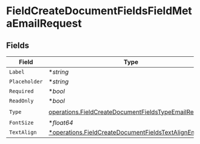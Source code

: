# FieldCreateDocumentFieldsFieldMetaEmailRequest


## Fields

| Field                                                                                                                          | Type                                                                                                                           | Required                                                                                                                       | Description                                                                                                                    |
| ------------------------------------------------------------------------------------------------------------------------------ | ------------------------------------------------------------------------------------------------------------------------------ | ------------------------------------------------------------------------------------------------------------------------------ | ------------------------------------------------------------------------------------------------------------------------------ |
| `Label`                                                                                                                        | **string*                                                                                                                      | :heavy_minus_sign:                                                                                                             | N/A                                                                                                                            |
| `Placeholder`                                                                                                                  | **string*                                                                                                                      | :heavy_minus_sign:                                                                                                             | N/A                                                                                                                            |
| `Required`                                                                                                                     | **bool*                                                                                                                        | :heavy_minus_sign:                                                                                                             | N/A                                                                                                                            |
| `ReadOnly`                                                                                                                     | **bool*                                                                                                                        | :heavy_minus_sign:                                                                                                             | N/A                                                                                                                            |
| `Type`                                                                                                                         | [operations.FieldCreateDocumentFieldsTypeEmailRequest2](../../models/operations/fieldcreatedocumentfieldstypeemailrequest2.md) | :heavy_check_mark:                                                                                                             | N/A                                                                                                                            |
| `FontSize`                                                                                                                     | **float64*                                                                                                                     | :heavy_minus_sign:                                                                                                             | N/A                                                                                                                            |
| `TextAlign`                                                                                                                    | [*operations.FieldCreateDocumentFieldsTextAlignEmail](../../models/operations/fieldcreatedocumentfieldstextalignemail.md)      | :heavy_minus_sign:                                                                                                             | N/A                                                                                                                            |